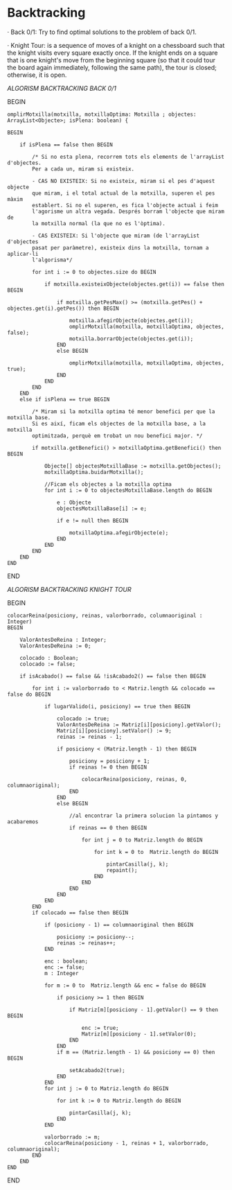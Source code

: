 # Backtracking

· Back 0/1: Try to find optimal solutions to the problem of back 0/1.

· Knight Tour: is a sequence of moves of a knight on a chessboard such that 
the knight visits every square exactly once. If the knight ends on a square 
that is one knight's move from the beginning square (so that it could tour the 
board again immediately, following the same path), the tour is closed; otherwise, it is open.

*ALGORISM BACKTRACKING BACK 0/1*

BEGIN

	omplirMotxilla(motxilla, motxillaOptima: Motxilla ; objectes: ArrayList<Objecte>; isPlena: boolean) {
	
	BEGIN

        if isPlena == false then BEGIN

            /* Si no esta plena, recorrem tots els elements de l'arrayList d'objectes.
            Per a cada un, miram si existeix. 
            
            - CAS NO EXISTEIX: Si no existeix, miram si el pes d'aquest objecte
            que miram, i el total actual de la motxilla, superen el pes màxim 
            establert. Si no el superen, es fica l'objecte actual i feim 
            l'agorisme un altra vegada. Després borram l'objecte que miram de 
            la motxilla normal (la que no es l'òptima).
            
            - CAS EXISTEIX: Si l'objecte que miram (de l'arrayList d'objectes
            pasat per paràmetre), existeix dins la motxilla, tornam a aplicar-li
            l'algorisma*/

            for int i := 0 to objectes.size do BEGIN 

                if motxilla.existeixObjecte(objectes.get(i)) == false then BEGIN 

                    if motxilla.getPesMax() >= (motxilla.getPes() + objectes.get(i).getPes()) then BEGIN

                    	motxilla.afegirObjecte(objectes.get(i));
                        omplirMotxilla(motxilla, motxillaOptima, objectes, false);
                        motxilla.borrarObjecte(objectes.get(i));
                    END
                    else BEGIN

                        omplirMotxilla(motxilla, motxillaOptima, objectes, true);
                    END
                END
            END
        END
        else if isPlena == true BEGIN 

            /* Miram si la motxilla optima té menor benefici per que la motxilla base.
            Si es així, ficam els objectes de la motxilla base, a la motxilla
            optimitzada, perquè em trobat un nou benefici major. */

            if motxilla.getBenefici() > motxillaOptima.getBenefici() then BEGIN

                Objecte[] objectesMotxillaBase := motxilla.getObjectes();
                motxillaOptima.buidarMotxilla();
                
                //Ficam els objectes a la motxilla optima
                for int i := 0 to objectesMotxillaBase.length do BEGIN

               		e : Objecte
                    objectesMotxillaBase[i] := e;

                    if e != null then BEGIN

                        motxillaOptima.afegirObjecte(e);
                    END
                END
            END
        END
    END
END

*ALGORISM BACKTRACKING KNIGHT TOUR*

BEGIN

	colocarReina(posiciony, reinas, valorborrado, columnaoriginal : Integer) 
    BEGIN

        ValorAntesDeReina : Integer;
        ValorAntesDeReina := 0;

        colocado : Boolean;
        colocado := false;

        if isAcabado() == false && !isAcabado2() == false then BEGIN 

            for int i := valorborrado to < Matriz.length && colocado == false do BEGIN

                if lugarValido(i, posiciony) == true then BEGIN 

                    colocado := true;
                    ValorAntesDeReina := Matriz[i][posiciony].getValor();
                    Matriz[i][posiciony].setValor() := 9;
                    reinas := reinas - 1;

                    if posiciony < (Matriz.length - 1) then BEGIN

                        posiciony = posiciony + 1;
                        if reinas != 0 then BEGIN

                            colocarReina(posiciony, reinas, 0, columnaoriginal);
                        END
                    END
                    else BEGIN

                    	//al encontrar la primera solucion la pintamos y acabaremos
                        if reinas == 0 then BEGIN 

                            for int j = 0 to Matriz.length do BEGIN

                                for int k = 0 to  Matriz.length do BEGIN 

                                    pintarCasilla(j, k);
                                    repaint();
                                END
                            END
                        END
                    END
                END
            END
            if colocado == false then BEGIN

                if (posiciony - 1) == columnaoriginal then BEGIN

                    posiciony := posiciony--;
                    reinas := reinas++;
                END

                enc : boolean;
                enc := false;
                m : Integer

                for m := 0 to  Matriz.length && enc = false do BEGIN 

                    if posiciony >= 1 then BEGIN

                        if Matriz[m][posiciony - 1].getValor() == 9 then BEGIN 

                            enc := true;
                            Matriz[m][posiciony - 1].setValor(0);
                        END
                    END
                    if m == (Matriz.length - 1) && posiciony == 0) then BEGIN

                        setAcabado2(true);
                    END
                END
                for int j := 0 to Matriz.length do BEGIN

                    for int k := 0 to Matriz.length do BEGIN 

                        pintarCasilla(j, k);
                    END
                END

                valorborrado := m;
                colocarReina(posiciony - 1, reinas + 1, valorborrado, columnaoriginal);
            END
        END
    END
END


